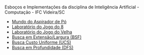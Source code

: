 Esboços e Implementações da disciplina de Inteligência Artificial - Computação - IFC Videira/SC

- <a target="_blank" href="https://wanderson-rigo.github.io/ImplementacoesIA/aspirador.html">Mundo do Aspirador de Pó</a>
- <a target="_blank" href="https://wanderson-rigo.github.io/ImplementacoesIA/puzzle8.html">Laboratório do Jogo do 8</a>
- <a target="_blank" href="https://wanderson-rigo.github.io/ImplementacoesIA/velha.html">Laboratório do Jogo do Velha</a>
- <a target="_blank" href="https://wanderson-rigo.github.io/ImplementacoesIA/buscaBSF.html">Busca em Extensão/Largura (BSF)</a>
- <a target="_blank" href="https://wanderson-rigo.github.io/ImplementacoesIA/buscaUCS.html">Busca Custo Uniforme (UCS)</a>
- <a target="_blank" href="https://wanderson-rigo.github.io/ImplementacoesIA/buscaDFS.html">Busca em Profundidade (DFS)</a>